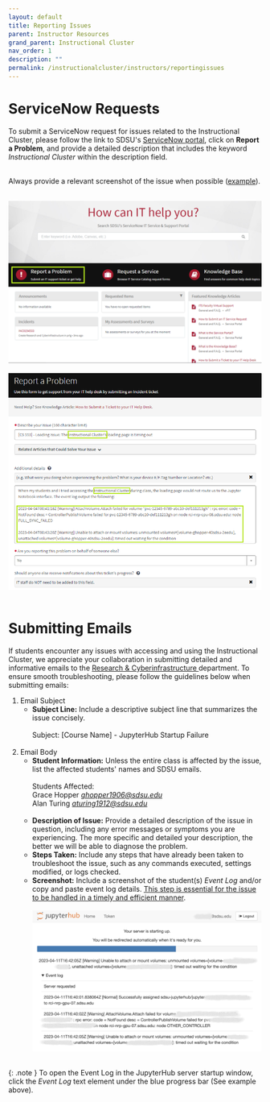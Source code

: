 ```yaml
---
layout: default
title: Reporting Issues
parent: Instructor Resources
grand_parent: Instructional Cluster
nav_order: 1
description: ""
permalink: /instructionalcluster/instructors/reportingissues
---
```


<!---
First and last name, SDSUid (i.e. aztec@sdsu.edu), and ask the student to take the screenshot and/or copy and paste the event log details
--->
# ServiceNow Requests
To submit a ServiceNow request for issues related to the Instructional Cluster, please follow the link to SDSU's [ServiceNow portal](https://sdsu.service-now.com/sp), click on **Report a Problem**, and provide a detailed description that includes the keyword *Instructional Cluster* within the description field.<br><br>

Always provide a relevant screenshot of the issue when possible ([example](#screenshot-ex)).<br><br>

![Report a Problem](/images/instructionalcluster/instructors-reportingissues2.png)<br><br>
![Description Field](/images/instructionalcluster/instructors-reportingissues3.png)<br><br>

# Submitting Emails

If students encounter any issues with accessing and using the Instructional Cluster, we appreciate your collaboration in submitting detailed and informative emails to the [Research & Cyberinfrastructure ](mailto:itd-research.ci@sdsu.edu) department. To ensure smooth troubleshooting, please follow the guidelines below when submitting emails:

1. Email Subject
    - **Subject Line:** Include a descriptive subject line that summarizes the issue concisely.<br><br>
    Subject: [Course Name] - JupyterHub Startup Failure<br><br>
1. Email Body
    - **Student Information:** Unless the entire class is affected by the issue, list the affected students' names and SDSU emails.<br><br>
    Students Affected:                                    
    Grace Hopper *ghopper1906@sdsu.edu*<br>
    Alan Turing *aturing1912@sdsu.edu*<br><br>
    - **Description of Issue:** Provide a detailed description of the issue in question, including any error messages or symptoms you are experiencing. The more specific and detailed your description, the better we will be able to diagnose the problem.
    - **Steps Taken:** Include any steps that have already been taken to troubleshoot the issue, such as any commands executed, settings modified, or logs checked.
    - **Screenshot:** Include a screenshot of the student(s) *Event Log* and/or copy and paste event log details. <u>This step is essential for the issue to be handled in a timely and efficient manner</u>.<br><br>
    <a id="screenshot-ex"></a>
    ![Screenshot Example](/images/instructionalcluster/instructors-reportingissues1.png "Screenshot Example")<br><br>

{: .note }
To open the Event Log in the JupyterHub server startup window, click the *Event Log* text element under the blue progress bar (See example above).